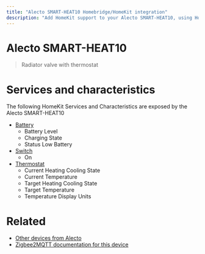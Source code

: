 ```yaml
---
title: "Alecto SMART-HEAT10 Homebridge/HomeKit integration"
description: "Add HomeKit support to your Alecto SMART-HEAT10, using Homebridge, Zigbee2MQTT and homebridge-z2m."
---
```

<!---
This file has been GENERATED using src/docgen/docgen.ts
DO NOT EDIT THIS FILE MANUALLY!
-->
# Alecto SMART-HEAT10
> Radiator valve with thermostat


# Services and characteristics
The following HomeKit Services and Characteristics are exposed by
the Alecto SMART-HEAT10

* [Battery](../../battery.md)
  * Battery Level
  * Charging State
  * Status Low Battery
* [Switch](../../switch.md)
  * On
* [Thermostat](../../climate.md)
  * Current Heating Cooling State
  * Current Temperature
  * Target Heating Cooling State
  * Target Temperature
  * Temperature Display Units


# Related
* [Other devices from Alecto](../index.md#alecto)
* [Zigbee2MQTT documentation for this device](https://www.zigbee2mqtt.io/devices/SMART-HEAT10.html)
